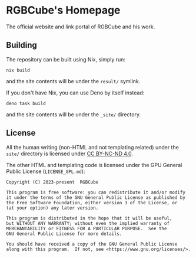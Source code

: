 # RGBCube's Homepage

The official website and link portal of RGBCube and his work.

## Building

The repository can be built using Nix, simply run:

```
nix build
```

and the site contents will be under the `result/` symlink.

If you don't have Nix, you can use Deno by itself instead:

```
deno task build
```

and the site contents will be under the `_site/` directory.

## License

All the human writing (non-HTML and not templating related) under the `site/`
directory is licensed under [CC BY-NC-ND 4.0](https://creativecommons.org/licenses/by-nc-nd/4.0/).

The other HTML and templating code is licensed under the GPU General Public License (`LICENSE_GPL.md`):

```
Copyright (C) 2023-present  RGBCube

This program is free software: you can redistribute it and/or modify
it under the terms of the GNU General Public License as published by
the Free Software Foundation, either version 3 of the License, or
(at your option) any later version.

This program is distributed in the hope that it will be useful,
but WITHOUT ANY WARRANTY; without even the implied warranty of
MERCHANTABILITY or FITNESS FOR A PARTICULAR PURPOSE.  See the
GNU General Public License for more details.

You should have received a copy of the GNU General Public License
along with this program.  If not, see <https://www.gnu.org/licenses/>.
```
